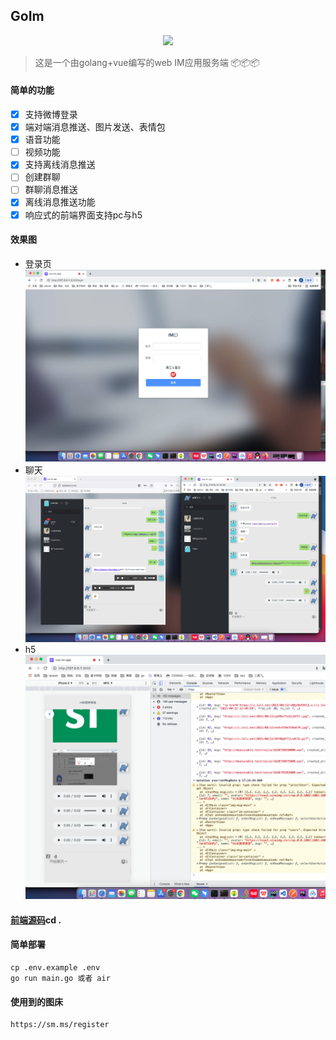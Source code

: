 ## GoIm

<p align="center">
<a href=""><img src="https://img.shields.io/badge/license-MIT-green" /></a> 
</p>

> 这是一个由golang+vue编写的web IM应用服务端 📦📦📦

#### 简单的功能

   - [x] 支持微博登录
   - [x] 端对端消息推送、图片发送、表情包
   - [x] 语音功能
   - [ ] 视频功能
   - [x] 支持离线消息推送
   - [ ] 创建群聊
   - [ ] 群聊消息推送
   - [x] 离线消息推送功能
   - [x] 响应式的前端界面支持pc与h5
   
#### 效果图
  * 登录页
![emioj](docs/WechatIMG492.png)
  * 聊天
![im](docs/WechatIMG491.png)
  * h5
![im](docs/WechatIMG493.png)

#### [前端源码](https://github.com/pl1998/web-im-app)cd .

#### 简单部署
```shell script
cp .env.example .env
go run main.go 或者 air
```
#### 使用到的图床
```shell script
https://sm.ms/register
```


